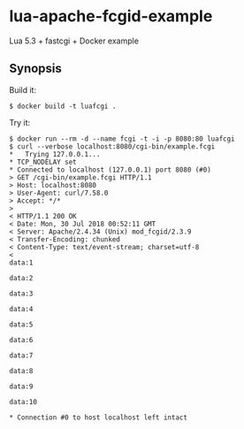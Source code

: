 # lua-apache-fcgid-example
Lua 5.3 + fastcgi + Docker example 

## Synopsis

Build it:

    $ docker build -t luafcgi .

Try it:

    $ docker run --rm -d --name fcgi -t -i -p 8080:80 luafcgi
    $ curl --verbose localhost:8080/cgi-bin/example.fcgi
    *   Trying 127.0.0.1...
    * TCP_NODELAY set
    * Connected to localhost (127.0.0.1) port 8080 (#0)
    > GET /cgi-bin/example.fcgi HTTP/1.1
    > Host: localhost:8080
    > User-Agent: curl/7.58.0
    > Accept: */*
    >
    < HTTP/1.1 200 OK
    < Date: Mon, 30 Jul 2018 00:52:11 GMT
    < Server: Apache/2.4.34 (Unix) mod_fcgid/2.3.9
    < Transfer-Encoding: chunked
    < Content-Type: text/event-stream; charset=utf-8
    <
    data:1
    
    data:2
    
    data:3
    
    data:4
    
    data:5
    
    data:6
    
    data:7
    
    data:8
    
    data:9
    
    data:10
    
    * Connection #0 to host localhost left intact
